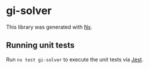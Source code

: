 # gi-solver

This library was generated with [Nx](https://nx.dev).

## Running unit tests

Run `nx test gi-solver` to execute the unit tests via [Jest](https://jestjs.io).
